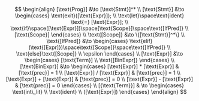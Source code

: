 $$
\begin{align}
    [\text{Prog}] &\to [\text{Stmt}]^*
    \\
    [\text{Stmt}] &\to
    \begin{cases}
        \text{exit}([\text{Expr}]);
        \\
        \text{let}\space\text{ident} \text{=} [\text{Expr}];
        \\
        \text{if}\space([\text{Expr}])\space[\text{Scope}]\space\text{[IfPred]}
        \\
        [\text{Scope}]
    \end{cases}
    \\
    \text{[Scope]} &\to \{[\text{Stmt}]^*\}
    \\
    \text{[IfPred]} &\to
    \begin{cases}
        \text{elif}(\text{[Expr]})\space\text{[Scope]}\space\text{[IfPred]}
        \\
        \text{else}\text{[Scope]}
        \\
        \epsilon
    \end{cases}
    \\
    [\text{Expr}] &\to
    \begin{cases}
        [\text{Term}]
        \\
        \text{[BinExpr]}
    \end{cases}
    \\
    [\text{BinExpr}] &\to
    \begin{cases}
        [\text{Expr}] * [\text{Expr}] & [\text{prec}] = 1
        \\
        [\text{Expr}] / [\text{Expr}] & [\text{prec}] = 1
        \\
        [\text{Expr}] + [\text{Expr}] & [\text{prec}] = 0
        \\
        [\text{Expr}] - [\text{Expr}] & [\text{prec}] = 0
    \end{cases}
    \\
    [{\text{Term}}] & \to
    \begin{cases}
        \text{int\_lit}
        \\
        \text{ident}
        \\
        ([\text{Expr}])
    \end{cases}
\end{align}
$$
